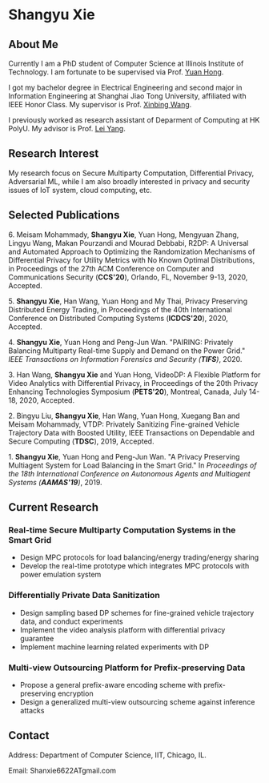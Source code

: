 # Shangyu Xie 

## About Me

Currently I am a PhD student of Computer Science at Illinois Institute of Technology. I am fortunate to be supervised via Prof. [Yuan Hong](http://cs.iit.edu/~yhong/).

I got my bachelor degree in Electrical Engineering and second major in Information Engineering at Shanghai Jiao Tong University, affiliated with IEEE Honor Class. My supervisor is Prof. [Xinbing Wang](http://www.cs.sjtu.edu.cn/~wang-xb/).

I previously worked as research assistant of Deparment of Computing at HK PolyU. My advisor is Prof. [Lei Yang](http://www4.comp.polyu.edu.hk/~csyanglei/#/pages/profile/about). 

## Research Interest

My research focus on Secure Multiparty Computation, Differential Privacy, Adversarial ML, while I am also broadly interested in privacy and security issues of IoT system, cloud computing, etc.

## Selected Publications 

6\. Meisam Mohammady, **Shangyu Xie**, Yuan Hong, Mengyuan Zhang, Lingyu Wang, Makan Pourzandi and Mourad Debbabi, R2DP: A Universal and Automated Approach to Optimizing the Randomization Mechanisms of Differential Privacy for Utility Metrics with No Known Optimal Distributions, in Proceedings of the 27th ACM Conference on Computer and Communications Security (**CCS'20**), Orlando, FL, November 9-13, 2020, Accepted.

5\.  **Shangyu Xie**, Han Wang, Yuan Hong and My Thai, Privacy Preserving Distributed Energy Trading, in Proceedings of the 40th International Conference on Distributed Computing Systems (**ICDCS'20**), 2020, Accepted.

4\.  **Shangyu Xie**, Yuan Hong and Peng-Jun Wan. "PAIRING: Privately Balancing Multiparty Real-time Supply and Demand on the Power Grid." *IEEE Transactions on Information Forensics and Security (**TIFS**)*, 2020.

3\. Han Wang, **Shangyu Xie** and Yuan Hong, VideoDP: A Flexible Platform for Video Analytics with Differential Privacy, in Proceedings of the 20th Privacy Enhancing Technologies Symposium (**PETS'20**), Montreal, Canada, July 14-18, 2020, Accepted. 

2\.  Bingyu Liu, **Shangyu Xie**, Han Wang, Yuan Hong, Xuegang Ban and Meisam Mohammady, VTDP: Privately Sanitizing Fine-grained Vehicle Trajectory Data with Boosted Utility, IEEE Transactions on Dependable and Secure Computing (**TDSC**), 2019, Accepted.

1\.  **Shangyu Xie**, Yuan Hong and Peng-Jun Wan. "A Privacy Preserving Multiagent System for Load Balancing in the Smart Grid." In *Proceedings of the 18th International Conference on Autonomous Agents and Multiagent Systems (**AAMAS'19**)*, 2019. 


## Current Research 

### Real-time Secure Multiparty Computation Systems in the Smart Grid
* Design MPC protocols for load balancing/energy trading/energy sharing
* Develop the real-time prototype which integrates MPC protocols with power emulation system

### Differentially Private Data Sanitization
* Design sampling based DP schemes for fine-grained vehicle trajectory data, and conduct experiments
* Implement the video analysis platform with differential privacy guarantee  
* Implement machine learning related experiments with DP

### Multi-view Outsourcing Platform for Prefix-preserving Data
* Propose a general prefix-aware encoding scheme with prefix-preserving encryption
* Design a generalized multi-view outsourcing scheme against inference attacks

## Contact

Address: Department of Computer Science, IIT, Chicago, IL.

Email: Shanxie6622ATgmail.com




